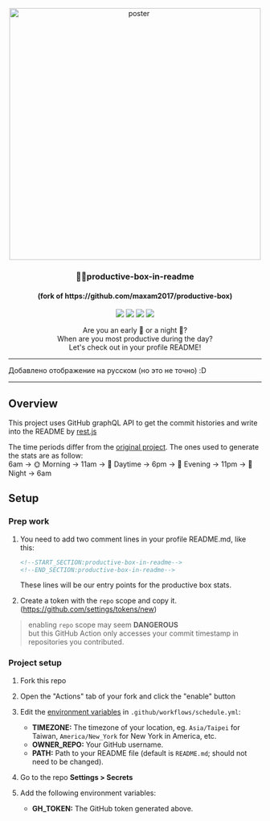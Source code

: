 <p align="center">
  <img width="500" alt="poster" src="https://user-images.githubusercontent.com/63318084/151737557-937925c2-de07-4084-923e-cd2776e61a58.png">
  <h3 align="center">📄✨productive-box-in-readme</h3>
  <h4 align="center">(fork of https://github.com/maxam2017/productive-box)</h4>
</p>
<p align="center">
   <img src="https://img.shields.io/badge/language-typescript-blue?style"/>
   <img src="https://img.shields.io/github/license/vnoctem/productive-box-in-readme"/>
   <img src="https://img.shields.io/github/stars/vnoctem/productive-box-in-readme"/>
   <img src="https://img.shields.io/github/forks/vnoctem/productive-box-in-readme"/>
</p>

<p align="center">
   Are you an early 🐤 or a night 🦉?
   <br/>
   When are you most productive during the day?
   <br/>
   Let's check out in your profile README!
</p>

---

Добавлено отображение на русском (но это не точно) :D

---

## Overview
This project uses GitHub graphQL API to get the commit histories and write into the README by [rest.js](https://github.com/octokit/rest.js#readme)

The time periods differ from the [original project](https://github.com/maxam2017/productive-box). The ones used to generate the stats are as follow:<br>
6am -> 🌞 Morning -> 11am -> 🌆 Daytime -> 6pm -> 🌃 Evening -> 11pm -> 🌙 Night -> 6am

## Setup

### Prep work
1. You need to add two comment lines in your profile README.md, like this:
   ```md
   <!--START_SECTION:productive-box-in-readme-->
   <!--END_SECTION:productive-box-in-readme-->
   ```
   These lines will be our entry points for the productive box stats.
   
3. Create a token with the `repo` scope and copy it. (https://github.com/settings/tokens/new)
  > enabling `repo` scope may seem **DANGEROUS**<br/>
  > but this GitHub Action only accesses your commit timestamp in repositories you contributed.

### Project setup

1. Fork this repo
1. Open the "Actions" tab of your fork and click the "enable" button
1. Edit the [environment variables](https://github.com/vnoctem/productive-box-in-readme/blob/main/.github/workflows/schedule.yml#L16-L18) in `.github/workflows/schedule.yml`:

   - **TIMEZONE:** The timezone of your location, eg. `Asia/Taipei` for Taiwan, `America/New_York` for New York in America, etc.
   - **OWNER_REPO:** Your GitHub username.
   - **PATH:** Path to your README file (default is `README.md`; should not need to be changed).

1. Go to the repo **Settings > Secrets**
1. Add the following environment variables:
   - **GH_TOKEN:** The GitHub token generated above.
